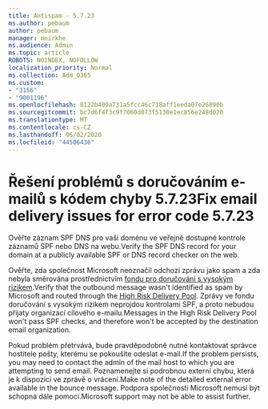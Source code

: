 ```yaml
---
title: Antispam - 5.7.23
ms.author: pebaum
author: pebaum
manager: mnirkhe
ms.audience: Admin
ms.topic: article
ROBOTS: NOINDEX, NOFOLLOW
localization_priority: Normal
ms.collection: Adm_O365
ms.custom:
- "3156"
- "9001196"
ms.openlocfilehash: 8122b409a731a5fcc46c718aff1eeda07e26890b
ms.sourcegitcommit: bc7d6f4f3c9f7060d073f5130e1ec856e248d020
ms.translationtype: MT
ms.contentlocale: cs-CZ
ms.lasthandoff: 06/02/2020
ms.locfileid: "44506436"
---
```

# <a name="fix-email-delivery-issues-for-error-code-5723"></a><span data-ttu-id="81866-102">Řešení problémů s doručováním e-mailů s kódem chyby 5.7.23</span><span class="sxs-lookup"><span data-stu-id="81866-102">Fix email delivery issues for error code 5.7.23</span></span>

<span data-ttu-id="81866-103">Ověřte záznam SPF DNS pro vaši doménu ve veřejně dostupné kontrole záznamů SPF nebo DNS na webu.</span><span class="sxs-lookup"><span data-stu-id="81866-103">Verify the SPF DNS record for your domain at a publicly available SPF or DNS record checker on the web.</span></span>

<span data-ttu-id="81866-104">Ověřte, zda společnost Microsoft neoznačil odchozí zprávu jako spam a zda nebyla směrována prostřednictvím [fondu pro doručování s vysokým rizikem](https://docs.microsoft.com/microsoft-365/security/office-365-security/high-risk-delivery-pool-for-outbound-messages).</span><span class="sxs-lookup"><span data-stu-id="81866-104">Verify that the outbound message wasn't identified as spam by Microsoft and routed through the [High Risk Delivery Pool](https://docs.microsoft.com/microsoft-365/security/office-365-security/high-risk-delivery-pool-for-outbound-messages).</span></span> <span data-ttu-id="81866-105">Zprávy ve fondu doručování s vysokým rizikem neprojdou kontrolami SPF, a proto nebudou přijaty organizací cílového e-mailu.</span><span class="sxs-lookup"><span data-stu-id="81866-105">Messages in the High Risk Delivery Pool won't pass SPF checks, and therefore won't be accepted by the destination email organization.</span></span>

<span data-ttu-id="81866-106">Pokud problém přetrvává, bude pravděpodobně nutné kontaktovat správce hostitele pošty, kterému se pokoušíte odeslat e-mail.</span><span class="sxs-lookup"><span data-stu-id="81866-106">If the problem persists, you may need to contact the admin of the mail host to which you are attempting to send email.</span></span> <span data-ttu-id="81866-107">Poznamenejte si podrobnou externí chybu, která je k dispozici ve zprávě o vrácení.</span><span class="sxs-lookup"><span data-stu-id="81866-107">Make note of the detailed external error available in the bounce message.</span></span> <span data-ttu-id="81866-108">Podpora společnosti Microsoft nemusí být schopna dále pomoci.</span><span class="sxs-lookup"><span data-stu-id="81866-108">Microsoft support may not be able to assist further.</span></span>
